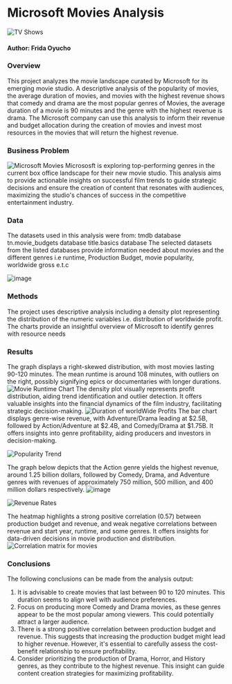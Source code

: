 # Microsoft Movies Analysis
![TV Shows](https://github.com/FridaOyucho/Microsoft-Analysis/assets/63707906/50bcd16a-ef71-4967-91d8-2a32ae3e3afe)

#### Author: Frida Oyucho
### Overview
This project analyzes the movie landscape curated by Microsoft for its emerging movie studio. A descriptive analysis of the popularity of movies, the average duration of movies, 
and movies with the highest revenue shows that comedy and drama are the most popular genres of Movies, the average duration of a movie is 90 minutes and the genre with the highest 
revenue is drama. The Microsoft company can use this analysis to inform their revenue and budget allocation during the creation of movies and invest most resources in the movies that 
will return the highest revenue.

### Business Problem
![Microsoft Movies](https://github.com/FridaOyucho/Microsoft-Analysis/assets/63707906/c08e0e7a-6148-4342-826b-531de20f5090)
Micrososft is exploring top-performing genres in the current box office landscape for their new movie studio. This analysis aims to provide actionable insights on successful film trends to guide strategic decisions and ensure the creation of content that resonates with audiences, maximizing the studio's chances of success in the competitive entertainment industry.

### Data
The datasets used in this analysis were from:
 tmdb database
 tn.movie_budgets database
 title.basics database
The selected datasets from the listed databases provide information needed about movies and the different genres i.e runtime, Production Budget, movie popularity, worldwide gross e.t.c

![image](https://github.com/FridaOyucho/Microsoft-Analysis/assets/63707906/4d8735ec-6051-4e78-86fb-7a07bf29b993)
 

### Methods
The project uses descriptive analysis including a density plot representing the distribution of the numeric variables i.e. distribution of worldwide profit. The charts provide 
an insightful overview of Microsoft to identify genres with resource needs

 ### Results
 The graph displays a right-skewed distribution, with most movies lasting 90-120 minutes. The mean runtime is around 108 minutes, with outliers on the right, possibly signifying 
 epics or documentaries with longer durations.
 ![Movie Runtime Chart](https://github.com/FridaOyucho/Microsoft-Analysis/assets/63707906/066481c8-125b-4be4-b43c-51ecc656cea6)
The density plot visually represents profit distribution, aiding trend identification and outlier detection. It offers valuable insights into the financial dynamics of the film 
industry, facilitating strategic decision-making.
![Duration of worldWide Profits](https://github.com/FridaOyucho/Microsoft-Analysis/assets/63707906/440e91a1-2681-41fb-ad07-624119c7e847)
The bar chart displays genre-wise revenue, with Adventure/Drama leading at $2.5B, followed by Action/Adventure at $2.4B, and Comedy/Drama at $1.75B. It offers insights into 
genre profitability, aiding producers and investors in decision-making.

![Popularity Trend](https://github.com/FridaOyucho/Microsoft-Analysis/assets/63707906/ea05ff76-5867-4466-9414-4c63409b009e)

The graph below depicts that the Action genre yields the highest revenue, around 1.25 billion dollars, followed by Comedy, Drama, and Adventure genres with revenues of approximately 750 million, 500 million, and 400 million dollars respectively.
![image](https://github.com/FridaOyucho/Microsoft-Analysis/assets/63707906/cdf3664d-aea9-424b-80df-2e8b2efe8d8d)

![Revenue Rates](https://github.com/FridaOyucho/Microsoft-Analysis/assets/63707906/62427fc1-e75c-4d9c-9c55-fff4a42a4c42)

The heatmap highlights a strong positive correlation (0.57) between production budget and revenue, and weak negative correlations between revenue and start year, runtime, 
and some genres. It offers insights for data-driven decisions in movie production and distribution.
![Correlation matrix for movies](https://github.com/FridaOyucho/Microsoft-Analysis/assets/63707906/41373389-4120-464c-afde-e8611798a332)

### Conclusions
The following conclusions can be made from the analysis output:
1.  It is advisable to create movies that last between 90 to 120 minutes.
   This duration seems to align well with audience preferences.
2. Focus on producing more Comedy and Drama movies, as these genres appear to be the most popular among viewers.
 This could potentially attract a larger audience.
3. There is a strong positive correlation between production budget and revenue. This suggests that increasing the production budget might lead to higher revenue. However,
   it's essential to carefully assess the cost-benefit relationship to ensure profitability.
4. Consider prioritizing the production of Drama, Horror, and History genres, as they contribute to the highest revenue.
 This insight can guide content creation strategies for maximizing profitability.


 
